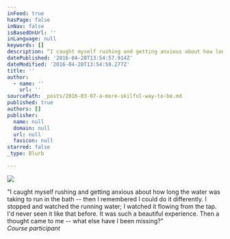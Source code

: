 ```yaml
---
inFeed: true
hasPage: false
inNav: false
isBasedOnUrl: ''
inLanguage: null
keywords: []
description: “I caught myself rushing and getting anxious about how long the water was taking to run in the bath – then I remembered I could do it differently. I stopped and watched the running water; I watched it flowing from the tap. I’d never seen it like that before. It was such a beautiful experience. Then a thought came to me – what else have I been missing?”  Course participant
datePublished: '2016-04-28T13:54:57.914Z'
dateModified: '2016-04-28T13:54:50.277Z'
title: ''
author:
  - name: ''
    url: ''
sourcePath: _posts/2016-03-07-a-more-skilful-way-to-be.md
published: true
authors: []
publisher:
  name: null
  domain: null
  url: null
  favicon: null
starred: false
_type: Blurb

---
```

![](https://s3-us-west-2.amazonaws.com/the-grid-img/p/70ad0e7933ca833d5e0495650ff6145da01d307a.jpg)

"I caught myself rushing and getting anxious about how long the water was taking to run in the bath -- then I remembered I could do it differently. I stopped and watched the running water; I watched it flowing from the tap. I'd never seen it like that before. It was such a beautiful experience. Then a thought came to me -- what else have I been missing?"   
_Course participant_